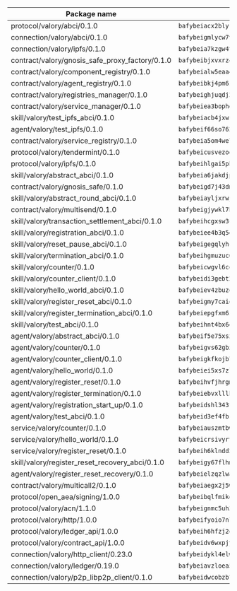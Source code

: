 | Package name                                                  | Package hash                                                  |
| ------------------------------------------------------------- | ------------------------------------------------------------- |
| protocol/valory/abci/0.1.0                                    | `bafybeiacx2blykdxecheozr33ywnaxfigw5oxi7wifpnelryk3buyk5hzm` |
| connection/valory/abci/0.1.0                                  | `bafybeigmlycw7vbufh6cu4o7pwzqkqwdukz2h47drja5kz4qp7vwmjlvga` |
| connection/valory/ipfs/0.1.0                                  | `bafybeia7kzgw4tmkl6k2vjbnss4egvhcf4fmt7cnmpjjjbjogz2bu2j3fu` |
| contract/valory/gnosis_safe_proxy_factory/0.1.0               | `bafybeibjxvxrz4w5dqifhfeo4grsgib4wpdbb7c5ck7cmox5tortshrtci` |
| contract/valory/component_registry/0.1.0                      | `bafybeialw5eaa4v54s7i3sjsuy6d5k624quhxhziqntwq5hnz4g646sb7m` |
| contract/valory/agent_registry/0.1.0                          | `bafybeibkj4pm6ziqh2fl3xfsjiou4ibnxlipmvmqhgvc7xwpnaddbtxzli` |
| contract/valory/registries_manager/0.1.0                      | `bafybeighjuqdj2oq6tqckf7j3mqtighe7lpaahh7qt3sqxtbtjlur4tmj4` |
| contract/valory/service_manager/0.1.0                         | `bafybeiea3bophgb6ikqvpd7lzyluthlhoazbbrknvfncu4j7wbubfsrjeu` |
| skill/valory/test_ipfs_abci/0.1.0                             | `bafybeiacb4jxwki3i4wifmveelbztcwzz4r3cuitv2azcbkw7zaqgc5yr4` |
| agent/valory/test_ipfs/0.1.0                                  | `bafybeif66so762vpknbvhdgrom4tgx33gdnkeytayws24crpmfgl3p5dka` |
| contract/valory/service_registry/0.1.0                        | `bafybeia5om4we7rsl7fm6z6s6yp37gkwvzbhjc325rdv3h2ryn3bp5t3ka` |
| protocol/valory/tendermint/0.1.0                              | `bafybeicusvezoqlmyt6iqomcbwaz3xkhk2qf3d56q5zprmj3xdxfy64k54` |
| protocol/valory/ipfs/0.1.0                                    | `bafybeihlgai5pbmkb6mjhvgy4gkql5uvpwvxbpdowczgz4ovxat6vajrq4` |
| skill/valory/abstract_abci/0.1.0                              | `bafybeia6jakdjpttotadbbmb6gcigfpsfmwuzj3xstfllkqssq7f6bugma` |
| contract/valory/gnosis_safe/0.1.0                             | `bafybeigd7j43dmssr72t3m3qbniitxuruedzwpimw7vqolpigxhryad6ne` |
| skill/valory/abstract_round_abci/0.1.0                        | `bafybeiayljxrwj5r55lx7wlc23spqni7fhrs7i43dfrmadkwobcqcnuwji` |
| contract/valory/multisend/0.1.0                               | `bafybeigjywkl7hydjsrkogob3xebj2ifhqwmfhhxoeyrndzhhxi5u6amey` |
| skill/valory/transaction_settlement_abci/0.1.0                | `bafybeihcgxsw3cl5qwde7d54y37mjwjokvjgy26gfksht6hdenf6c647g4` |
| skill/valory/registration_abci/0.1.0                          | `bafybeiee4b3q5evgn5i3xjrkxtqoom6c5icch6cd4ycle6j2ygrk4cqij4` |
| skill/valory/reset_pause_abci/0.1.0                           | `bafybeigegqlyhcxwbicvenosmuge5kyxsdqkqye3iasz2g2f6cz4wwgdhu` |
| skill/valory/termination_abci/0.1.0                           | `bafybeihgmuzuc63hivfskm5urqdq3h43nruleq55jo5vr3q4dixq6ovtzm` |
| skill/valory/counter/0.1.0                                    | `bafybeicwgvl6cqu4wz7spe2fz6snwxfyicubfpdsvejspq5773eecbk4ta` |
| skill/valory/counter_client/0.1.0                             | `bafybeidi3gebt2tdas53djbnnw5yzkbzron4ruaubkoo3hv6fflmbzbecy` |
| skill/valory/hello_world_abci/0.1.0                           | `bafybeiev4zbuzq37sicgkpopvndfsilt4htivojtjmwg33lsx4fquqqugm` |
| skill/valory/register_reset_abci/0.1.0                        | `bafybeigmy7caiq4rx4e5p3c3yph3qbiqgsit2t73y6wulunrvlja23mfrm` |
| skill/valory/register_termination_abci/0.1.0                  | `bafybeiepgfxm6zbf2ca6z6wqeuzz5y3xggjswatpvvhk3w463ql3rgkxmi` |
| skill/valory/test_abci/0.1.0                                  | `bafybeihnt4bx6q4w7e377lggh2iy6xs74miummwqowmcnu3eahmun7djbm` |
| agent/valory/abstract_abci/0.1.0                              | `bafybeif5e75xsx6fxots7waxc7plyczc7ttjcp6eodjtdugyk2lb43upwu` |
| agent/valory/counter/0.1.0                                    | `bafybeigvs62gbxzq3u22os7tnq45xw32q2juymwil6tjac4m44z32vtzoa` |
| agent/valory/counter_client/0.1.0                             | `bafybeigkfkojb7jxzymkbuddjtkfluwcbxisahvne64pvvyh3irlb6ycya` |
| agent/valory/hello_world/0.1.0                                | `bafybeiei5xs7zlhk43pyoxnb5aq3kclcggweymkhyx35neuygoo7syzkye` |
| agent/valory/register_reset/0.1.0                             | `bafybeihvfjhrgmxiwgh6fxt3arymin3eps7czswpgefefobldjb66qyqzu` |
| agent/valory/register_termination/0.1.0                       | `bafybeiebvxlllhegrtph5nlzr4lp2nv6ee5meke53eismxqohqzvxehpa4` |
| agent/valory/registration_start_up/0.1.0                      | `bafybeidshl343fccp5hq234gjumhz6a4s7thxvcusdw5xeufl3i6fadr5i` |
| agent/valory/test_abci/0.1.0                                  | `bafybeid3ef4fbs327rzfumwa7723zx3omp4645m2twa3dvjrt3baq7bqk4` |
| service/valory/counter/0.1.0                                  | `bafybeiauszmtbwcu7h4fb5trxa2m7rf6nbixew3u74jyr6s2zelp6fzeai` |
| service/valory/hello_world/0.1.0                              | `bafybeicrsivyrtrwitpmdb6cj4t53jyzw2xecpn6s6pz422lcrfw5ickeu` |
| service/valory/register_reset/0.1.0                           | `bafybeih6klndd2kxku3vsxa3mnvntgqcm6wkslical4w5tde52hk2fpbxa` |
| skill/valory/register_reset_recovery_abci/0.1.0               | `bafybeigy67flhm62vtkyy32x4zwtjpgoyxgismsvhzpuew6jfj74nzcv64` |
| agent/valory/register_reset_recovery/0.1.0                    | `bafybeielzqzlwacjk27cfknmnxeao335jt5o5ewzar4rgrvjzajeew5nim` |
| contract/valory/multicall2/0.1.0                              | `bafybeiaegx2j5w6le2fhvzmx7stzujuezqfvicvnyqebtipivkek2cgh7m` |
| protocol/open_aea/signing/1.0.0                               | `bafybeibqlfmikg5hk4phzak6gqzhpkt6akckx7xppbp53mvwt6r73h7tk4` |
| protocol/valory/acn/1.1.0                                     | `bafybeignmc5uh3vgpuckljcj2tgg7hdqyytkm6m5b6v6mxtazdcvubibva` |
| protocol/valory/http/1.0.0                                    | `bafybeifyoio7nlh5zzyn5yz7krkou56l22to3cwg7gw5v5o3vxwklibhty` |
| protocol/valory/ledger_api/1.0.0                              | `bafybeih6hfzj2obw5oajnt6ng6355edgvi5ngoaub44vpuszqoplfvyaom` |
| protocol/valory/contract_api/1.0.0                            | `bafybeidv6wxpjyb2sdyibnmmum45et4zcla6tl63bnol6ztyoqvpl4spmy` |
| connection/valory/http_client/0.23.0                          | `bafybeidykl4elwbcjkqn32wt5h4h7tlpeqovrcq3c5bcplt6nhpznhgczi` |
| connection/valory/ledger/0.19.0                               | `bafybeiavzloea5rtoxfdqjuexkqzpgbq73n4sl6af2vwa4bv2wd22qigyi` |
| connection/valory/p2p_libp2p_client/0.1.0                     | `bafybeidwcobzb7ut3efegoedad7jfckvt2n6prcmd4g7xnkm6hp6aafrva` |

